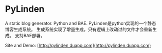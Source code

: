 PyLinden
========

A static blog generator. Python and BAE.
PyLinden是python实现的一个静态博客生成系统。
生成系统实现了增量生成，只有逻辑上改动过的文件才会重新生成。
支持BAE部署。

Site and Demo: [http://pylinden.duapp.com](http://pylinden.duapp.com)
